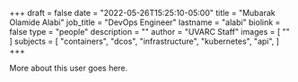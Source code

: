 +++
draft = false
date = "2022-05-26T15:25:10-05:00"
title = "Mubarak Olamide Alabi"
job_title = "DevOps Engineer"
lastname = "alabi"
biolink = false
type = "people"
description = ""
author = "UVARC Staff"
images = [
  ""
]
subjects = [
  "containers",
  "dcos",
  "infrastructure",
  "kubernetes",
  "api",
]
+++

More about this user goes here.
